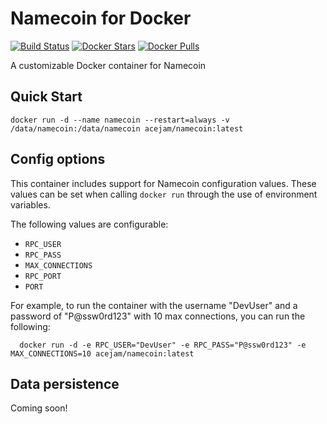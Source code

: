 # Namecoin for Docker

[![Build Status](https://travis-ci.org/acejam/docker-namecoin.svg?branch=master)](https://travis-ci.org/acejam/docker-namecoin)
[![Docker Stars](https://img.shields.io/docker/stars/acejam/namecoin.svg?maxAge=2592000)](https://hub.docker.com/r/acejam/namecoin)
[![Docker Pulls](https://img.shields.io/docker/pulls/acejam/namecoin.svg?maxAge=2592000)](https://hub.docker.com/r/acejam/namecoin)

A customizable Docker container for Namecoin

## Quick Start

    docker run -d --name namecoin --restart=always -v /data/namecoin:/data/namecoin acejam/namecoin:latest

## Config options

This container includes support for Namecoin configuration values. These values can be set when calling `docker run` through the use of environment variables.

The following values are configurable:
* `RPC_USER`
* `RPC_PASS`
* `MAX_CONNECTIONS`
* `RPC_PORT`
* `PORT`

For example, to run the container with the username "DevUser" and a password of "P@ssw0rd123" with 10 max connections, you can run the following:

      docker run -d -e RPC_USER="DevUser" -e RPC_PASS="P@ssw0rd123" -e MAX_CONNECTIONS=10 acejam/namecoin:latest

## Data persistence

Coming soon!
